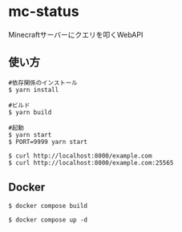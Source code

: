 # mc-status

Minecraftサーバーにクエリを叩くWebAPI

## 使い方
```
#依存関係のインストール
$ yarn install

#ビルド
$ yarn build

#起動
$ yarn start
$ PORT=9999 yarn start

$ curl http://localhost:8000/example.com
$ curl http://localhost:8000/example.com:25565
```

## Docker
```
$ docker compose build

$ docker compose up -d
```